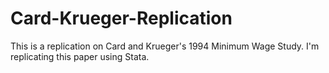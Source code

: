 # Card-Krueger-Replication

This is a replication on Card and Krueger's 1994 Minimum Wage Study. I'm replicating this paper using Stata. 
